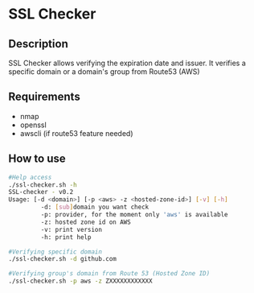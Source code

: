 # SSL Checker

## Description
SSL Checker allows verifying the expiration date and issuer. It verifies a specific domain or a domain's group from Route53 (AWS)

## Requirements
* nmap
* openssl
* awscli (if route53 feature needed)

## How to use
```bash
#Help access
./ssl-checker.sh -h
SSL-checker - v0.2
Usage: [-d <domain>] [-p <aws> -z <hosted-zone-id>] [-v] [-h]
         -d: [sub]domain you want check
         -p: provider, for the moment only 'aws' is available
         -z: hosted zone id on AWS
         -v: print version
         -h: print help
```

```bash
#Verifying specific domain
./ssl-checker.sh -d github.com
```

```bash
#Verifying group's domain from Route 53 (Hosted Zone ID)
./ssl-checker.sh -p aws -z ZXXXXXXXXXXXX
```
